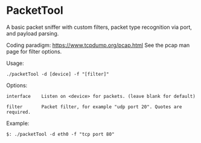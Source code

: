 # PacketTool
A basic packet sniffer with custom filters, packet type recognition via port, and payload parsing. 

Coding paradigm: https://www.tcpdump.org/pcap.html
See the pcap man page for filter options.


Usage: 

    ./packetTool -d [device] -f "[filter]"

Options:

    interface    Listen on <device> for packets. (leave blank for default)

    filter       Packet filter, for example "udp port 20". Quotes are required.

Example:

    $: ./packetTool -d eth0 -f "tcp port 80"

